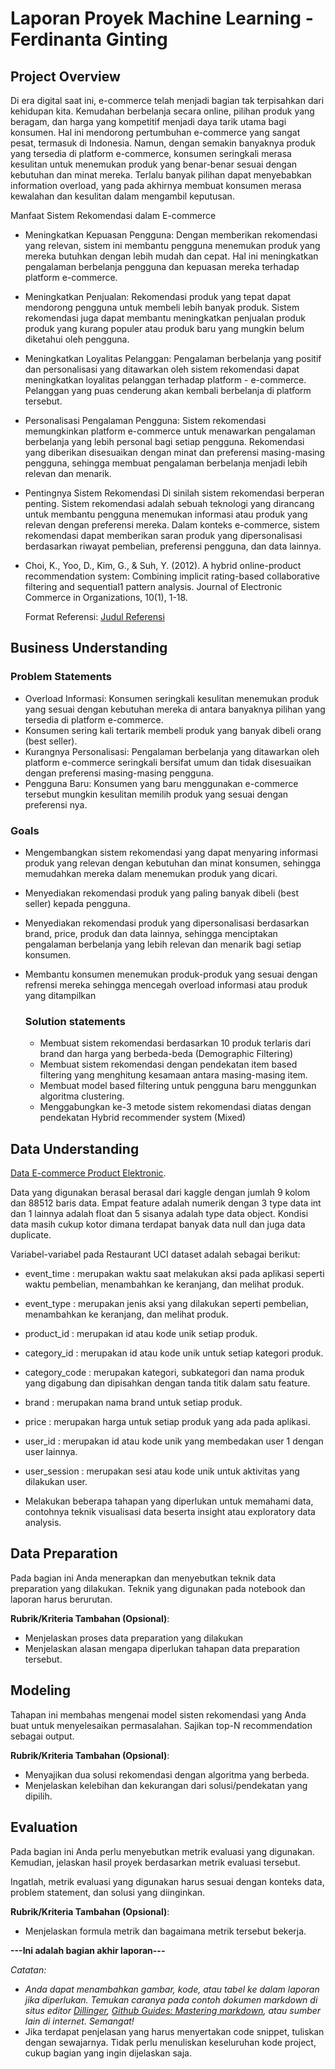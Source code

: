 # Laporan Proyek Machine Learning - Ferdinanta Ginting

## Project Overview

Di era digital saat ini, e-commerce telah menjadi bagian tak terpisahkan dari kehidupan kita. Kemudahan berbelanja secara online, pilihan produk yang beragam, dan harga yang kompetitif menjadi daya tarik utama bagi konsumen. Hal ini mendorong pertumbuhan e-commerce yang sangat pesat, termasuk di Indonesia.
Namun, dengan semakin banyaknya produk yang tersedia di platform e-commerce, konsumen seringkali merasa kesulitan untuk menemukan produk yang benar-benar sesuai dengan kebutuhan dan minat mereka. Terlalu banyak pilihan dapat menyebabkan information overload, yang pada akhirnya membuat konsumen merasa kewalahan dan kesulitan dalam mengambil keputusan.

Manfaat Sistem Rekomendasi dalam E-commerce
- Meningkatkan Kepuasan Pengguna: Dengan memberikan rekomendasi yang relevan, sistem ini membantu pengguna menemukan produk yang mereka butuhkan dengan lebih mudah dan cepat. Hal ini meningkatkan pengalaman berbelanja pengguna dan kepuasan mereka terhadap platform e-commerce.
- Meningkatkan Penjualan: Rekomendasi produk yang tepat dapat mendorong pengguna untuk membeli lebih banyak produk. Sistem rekomendasi juga dapat membantu meningkatkan penjualan produk produk yang kurang populer atau produk baru yang mungkin belum diketahui oleh pengguna.
- Meningkatkan Loyalitas Pelanggan: Pengalaman berbelanja yang positif dan personalisasi yang ditawarkan oleh sistem rekomendasi dapat meningkatkan loyalitas pelanggan terhadap platform - e-commerce. Pelanggan yang puas cenderung akan kembali berbelanja di platform tersebut.
- Personalisasi Pengalaman Pengguna: Sistem rekomendasi memungkinkan platform e-commerce untuk menawarkan pengalaman berbelanja yang lebih personal bagi setiap pengguna. Rekomendasi yang diberikan disesuaikan dengan minat dan preferensi masing-masing pengguna, sehingga membuat pengalaman berbelanja menjadi lebih relevan dan menarik.

- Pentingnya Sistem Rekomendasi
Di sinilah sistem rekomendasi berperan penting. Sistem rekomendasi adalah sebuah teknologi yang dirancang untuk membantu pengguna menemukan informasi atau produk yang relevan dengan preferensi mereka. Dalam konteks e-commerce, sistem rekomendasi dapat memberikan saran produk yang dipersonalisasi berdasarkan riwayat pembelian, preferensi pengguna, dan data lainnya.
- Choi, K., Yoo, D., Kim, G., & Suh, Y. (2012). A hybrid online-product recommendation system: Combining implicit rating-based collaborative filtering and sequential1 pattern analysis. Journal of Electronic Commerce in Organizations, 10(1), 1-18.
  
  Format Referensi: [Judul Referensi](https://scholar.google.com/) 

## Business Understanding

### Problem Statements

- Overload Informasi: Konsumen seringkali kesulitan menemukan produk yang sesuai dengan kebutuhan mereka di antara banyaknya pilihan yang tersedia di platform e-commerce.
- Konsumen sering kali tertarik membeli produk yang banyak dibeli orang (best seller).
- Kurangnya Personalisasi: Pengalaman berbelanja yang ditawarkan oleh platform e-commerce seringkali bersifat umum dan tidak disesuaikan dengan preferensi masing-masing pengguna.
- Pengguna Baru: Konsumen yang baru menggunakan e-commerce tersebut mungkin kesulitan memilih produk yang sesuai dengan preferensi nya.

### Goals

- Mengembangkan sistem rekomendasi yang dapat menyaring informasi produk yang relevan dengan kebutuhan dan minat konsumen, sehingga memudahkan mereka dalam menemukan produk yang dicari.
- Menyediakan rekomendasi produk yang paling banyak dibeli (best seller) kepada pengguna.
- Menyediakan rekomendasi produk yang dipersonalisasi berdasarkan brand, price, produk dan data lainnya, sehingga menciptakan pengalaman berbelanja yang lebih relevan dan menarik bagi setiap konsumen.
- Membantu konsumen menemukan produk-produk yang sesuai dengan refrensi mereka sehingga mencegah overload informasi atau produk yang ditampilkan


    ### Solution statements
    - Membuat sistem rekomendasi berdasarkan 10 produk terlaris dari brand dan harga yang berbeda-beda (Demographic Filtering)
    - Membuat sistem rekomendasi dengan pendekatan item based filtering yang menghitung kesamaan antara masing-masing item.
    - Membuat model based filtering untuk pengguna baru menggunkan algoritma clustering.
    - Menggabungkan ke-3 metode sistem rekomendasi diatas dengan pendekatan Hybrid recommender system (Mixed)

## Data Understanding
[Data E-commerce Product Elektronic](https://www.kaggle.com/datasets/ferdinantaginting/data-product).

Data yang digunakan berasal berasal dari kaggle dengan jumlah 9 kolom dan 88512 baris data. Empat feature adalah numerik dengan 3 type data int dan 1 lainnya adalah float dan 5 sisanya adalah type data object. Kondisi data masih cukup kotor dimana terdapat banyak data null dan juga data duplicate. 

Variabel-variabel pada Restaurant UCI dataset adalah sebagai berikut:
- event_time : merupakan waktu saat melakukan aksi pada aplikasi seperti waktu pembelian, menambahkan ke keranjang, dan melihat produk.
- event_type : merupakan jenis aksi yang dilakukan seperti pembelian, menambahkan ke keranjang, dan melihat produk.
- product_id : merupakan id atau kode unik setiap produk.
- category_id : merupakan id atau kode unik untuk setiap kategori produk.
- category_code : merupakan kategori, subkategori dan nama produk yang digabung dan dipisahkan dengan tanda titik dalam satu feature.
- brand : merupakan nama brand untuk setiap produk.
- price : merupakan harga untuk setiap produk yang ada pada aplikasi.
- user_id : merupakan id atau kode unik yang membedakan user 1 dengan user lainnya.
- user_session : merupakan sesi atau kode unik untuk aktivitas yang dilakukan user.

- Melakukan beberapa tahapan yang diperlukan untuk memahami data, contohnya teknik visualisasi data beserta insight atau exploratory data analysis.

## Data Preparation
Pada bagian ini Anda menerapkan dan menyebutkan teknik data preparation yang dilakukan. Teknik yang digunakan pada notebook dan laporan harus berurutan.

**Rubrik/Kriteria Tambahan (Opsional)**: 
- Menjelaskan proses data preparation yang dilakukan
- Menjelaskan alasan mengapa diperlukan tahapan data preparation tersebut.

## Modeling
Tahapan ini membahas mengenai model sisten rekomendasi yang Anda buat untuk menyelesaikan permasalahan. Sajikan top-N recommendation sebagai output.

**Rubrik/Kriteria Tambahan (Opsional)**: 
- Menyajikan dua solusi rekomendasi dengan algoritma yang berbeda.
- Menjelaskan kelebihan dan kekurangan dari solusi/pendekatan yang dipilih.

## Evaluation
Pada bagian ini Anda perlu menyebutkan metrik evaluasi yang digunakan. Kemudian, jelaskan hasil proyek berdasarkan metrik evaluasi tersebut.

Ingatlah, metrik evaluasi yang digunakan harus sesuai dengan konteks data, problem statement, dan solusi yang diinginkan.

**Rubrik/Kriteria Tambahan (Opsional)**: 
- Menjelaskan formula metrik dan bagaimana metrik tersebut bekerja.

**---Ini adalah bagian akhir laporan---**

_Catatan:_
- _Anda dapat menambahkan gambar, kode, atau tabel ke dalam laporan jika diperlukan. Temukan caranya pada contoh dokumen markdown di situs editor [Dillinger](https://dillinger.io/), [Github Guides: Mastering markdown](https://guides.github.com/features/mastering-markdown/), atau sumber lain di internet. Semangat!_
- Jika terdapat penjelasan yang harus menyertakan code snippet, tuliskan dengan sewajarnya. Tidak perlu menuliskan keseluruhan kode project, cukup bagian yang ingin dijelaskan saja.
